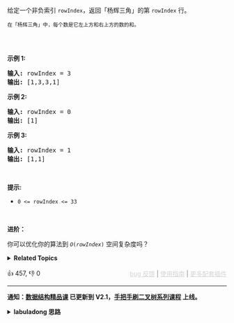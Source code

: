 <p>给定一个非负索引 <code>rowIndex</code>，返回「杨辉三角」的第 <code>rowIndex</code><em>&nbsp;</em>行。</p>

<p><small>在「杨辉三角」中，每个数是它左上方和右上方的数的和。</small></p>

<p><img alt="" src="https://pic.leetcode-cn.com/1626927345-DZmfxB-PascalTriangleAnimated2.gif" /></p>

<p>&nbsp;</p>

<p><strong>示例 1:</strong></p>

<pre>
<strong>输入:</strong> rowIndex = 3
<strong>输出:</strong> [1,3,3,1]
</pre>

<p><strong>示例 2:</strong></p>

<pre>
<strong>输入:</strong> rowIndex = 0
<strong>输出:</strong> [1]
</pre>

<p><strong>示例 3:</strong></p>

<pre>
<strong>输入:</strong> rowIndex = 1
<strong>输出:</strong> [1,1]
</pre>

<p>&nbsp;</p>

<p><strong>提示:</strong></p>

<ul> 
 <li><code>0 &lt;= rowIndex &lt;= 33</code></li> 
</ul>

<p>&nbsp;</p>

<p><strong>进阶：</strong></p>

<p>你可以优化你的算法到 <code><em>O</em>(<i>rowIndex</i>)</code> 空间复杂度吗？</p>

<details><summary><strong>Related Topics</strong></summary>数组 | 动态规划</details><br>

<div>👍 457, 👎 0<span style='float: right;'><span style='color: gray;'><a href='https://github.com/labuladong/fucking-algorithm/discussions/939' target='_blank' style='color: lightgray;text-decoration: underline;'>bug 反馈</a> | <a href='https://mp.weixin.qq.com/s/NF8mmVyXVfC1ehdMOsO7Cw' target='_blank' style='color: lightgray;text-decoration: underline;'>使用指南</a> | <a href='https://labuladong.github.io/algo/images/others/%E5%85%A8%E5%AE%B6%E6%A1%B6.jpg' target='_blank' style='color: lightgray;text-decoration: underline;'>更多配套插件</a></span></span></div>

<div id="labuladong"><hr>

**通知：[数据结构精品课](https://aep.h5.xeknow.com/s/1XJHEO) 已更新到 V2.1，[手把手刷二叉树系列课程](https://aep.xet.tech/s/3YGcq3) 上线。**

<details><summary><strong>labuladong 思路</strong></summary>

## 基本思路

这是经典的递归题目，递归算法的关键在于明确递归函数的定义，然后利用这个定义从小规模的问题推导出大规模问题的解。

**标签：递归**

## 解法代码

```java
class Solution {

    // 定义：输入行数，返回该行的杨辉三角数列
    public List<Integer> getRow(int rowIndex) {
        ArrayList<Integer> curRow = new ArrayList<>();
        // 每一行开头是 1
        curRow.add(1);
        // base case
        if (rowIndex == 0) return curRow;

        // 递归计算出上一行
        List<Integer> preRow = getRow(rowIndex - 1);
        for (int i = 0; i < preRow.size() - 1; i++) {
            // 这一行每个元素等于上一行的两个相邻元素之和
            curRow.add(preRow.get(i) + preRow.get(i + 1));
        }
        // 每一行结尾是 1
        curRow.add(1);
        return curRow;
    }
}
```

</details>
</div>



